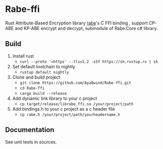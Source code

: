 # Rabe-ffi
Rust Attribute-Based Encryption library [rabe](https://github.com/Fraunhofer-AISEC/rabe)'s C FFI binding , support CP-ABE and KP-ABE encrypt and decrypt, submodule of Rabe.Core c# library.
## Build
1. Install rust  
   + ```curl --proto '=https' --tlsv1.2 -sSf https://sh.rustup.rs | sh```
2. Set default toolchain to nightly  
   + ```rustup default nightly```
3. Clone and build project  
   + ```git clone https://github.com/Aya0wind/Rabe-ffi.git```  
   + ```cd Rabe-ffi```  
   + ```cargo build --release```
4. Add dynamic link library to your c project
   + ```cp target/release/librabe_ffi.so /your/project/path```
5. Add bindings.h to your c project as a c header file  
   + ```cp rabe.h /your/project/path/yourheadername.h```
## Documentation
See unit tests in sources.
